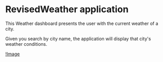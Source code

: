 # RevisedWeather application
This Weather dashboard presents the user with the current weather of a city.

Given you search by city name, the application will display that city's weather conditions. 

[!Image](screenshot.png)